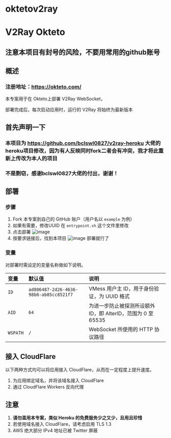 # oktetov2ray
# V2Ray Okteto

## 注意本项目有封号的风险，不要用常用的github账号

## 概述

### 注册地址：https://okteto.com/
本专案用于在 Okteto上部署 V2Ray WebSocket，

部署完成后，每次启动应用时，运行的 V2Ray 将始终为最新版本

## 首先声明一下

### 本项目为 https://github.com/bclswl0827/v2ray-heroku 大佬的heroku项目修改，因为有人反映同时fork二者会有冲突，我才将此重新上传改为本人的项目
### 不是剽窃，感谢bclswl0827大佬的付出，谢谢！

## 部署

### 步骤

 1. Fork 本专案到自己的 GitHub 账户（用户名以 `example` 为例）
 2. 如果有需要，修改UUID  在  `entrypoint.sh` 这个文件里修改
 3. 点击部署 ![image](https://user-images.githubusercontent.com/89477009/133904828-38ef592c-ece3-45e7-a85e-812af23b756a.png)
 4. 按要求链接后，找到本项目 ![image](https://user-images.githubusercontent.com/89477009/133905123-d40e3b72-49a5-46ca-9755-995f15dd49e5.png)  部署就行了

 

### 变量

对部署时需设定的变量名称做如下说明。

| 变量 | 默认值 | 说明 |
| :--- | :--- | :--- |
| `ID` | `ad806487-2d26-4636-98b6-ab85cc8521f7` | VMess 用户主 ID，用于身份验证，为 UUID 格式 |
| `AID` | `64` | 为进一步防止被探测所设额外 ID，即 AlterID，范围为 0 至 65535 |
| `WSPATH` | `/` | WebSocket 所使用的 HTTP 协议路径 |

## 接入 CloudFlare

以下两种方式均可以将应用接入 CloudFlare，从而在一定程度上提升速度。

 1. 为应用绑定域名，并将该域名接入 CloudFlare
 2. 通过 CloudFlare Workers 反向代理

## 注意

 1. **请勿滥用本专案，类似 Heroku 的免费服务少之又少，且用且珍惜**
 2. 若使用域名接入 CloudFlare，请考虑启用 TLS 1.3
 3. AWS 绝大部分 IPv4 地址已被 Twitter 屏蔽

